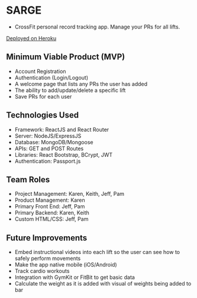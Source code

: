 # SARGE
* CrossFit personal record tracking app.  Manage your PRs for all lifts.

[Deployed on Heroku](https://guarded-oasis-99226.herokuapp.com/)

## Minimum Viable Product (MVP) 
* Account Registration
* Authentication (Login/Logout)
* A welcome page that lists any PRs the user has added
* The ability to add/update/delete a specific lift 
* Save PRs for each user 

## Technologies Used
* Framework: ReactJS and React Router 
* Server: NodeJS/ExpressJS 
* Database: MongoDB/Mongoose
* APIs: GET and POST Routes
* Libraries: React Bootstrap, BCrypt, JWT
* Authentication: Passport.js

## Team Roles
* Project Management: Karen, Keith, Jeff, Pam 
* Product Management: Karen 
* Primary Front End: Jeff, Pam
* Primary Backend: Karen, Keith 
* Custom HTML/CSS: Jeff, Pam 

## Future Improvements
* Embed instructional videos into each lift so the user can see how to safely perform movements 
* Make the app native mobile (iOS/Android) 
* Track cardio workouts 
* Integration with GymKit or FitBit to get basic data
* Calculate the weight as it is added with visual of weights being added to bar







